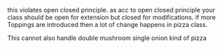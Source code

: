 this violates open closed principle. as acc to open closed principle 
your class should be open for extension but closed for modifications. 
if more Toppings are introduced then a lot of change happens in pizza class.

This cannot also handle double mushroom single onion kind of pizza

